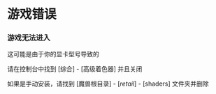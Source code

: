# 游戏错误

### 游戏无法进入

这可能是由于你的显卡型号导致的

请在控制台中找到 \[综合\] - \[高级着色器\] 并且关闭

如果是手动安装，请找到 \[魔兽根目录\] - \[_retail_\] - \[shaders\] 文件夹并删除

